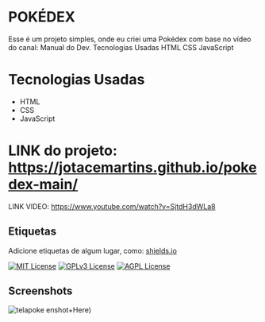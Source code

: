 
# POKÉDEX

Esse é um projeto simples, onde eu criei uma Pokédex com base no vídeo do canal: Manual do Dev.
Tecnologias Usadas
HTML
CSS
JavaScript

# Tecnologias Usadas
* HTML
* CSS
* JavaScript


# LINK do projeto: https://jotacemartins.github.io/pokedex-main/


LINK VIDEO: https://www.youtube.com/watch?v=SjtdH3dWLa8


## Etiquetas

Adicione etiquetas de algum lugar, como: [shields.io](https://shields.io/)

[![MIT License](https://img.shields.io/badge/License-MIT-green.svg)](https://choosealicense.com/licenses/mit/)
[![GPLv3 License](https://img.shields.io/badge/License-GPL%20v3-yellow.svg)](https://opensource.org/licenses/)
[![AGPL License](https://img.shields.io/badge/license-AGPL-blue.svg)](http://www.gnu.org/licenses/agpl-3.0)


## Screenshots

![telapoke](https://github.com/Jotacemartins/pokedex-main/assets/144477471/dcb40abd-03f9-474e-9530-544c4a84fa8e)
enshot+Here)

